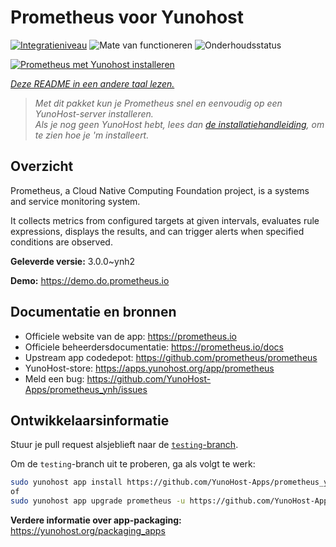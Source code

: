 <!--
NB: Deze README is automatisch gegenereerd door <https://github.com/YunoHost/apps/tree/master/tools/readme_generator>
Hij mag NIET handmatig aangepast worden.
-->

# Prometheus voor Yunohost

[![Integratieniveau](https://dash.yunohost.org/integration/prometheus.svg)](https://ci-apps.yunohost.org/ci/apps/prometheus/) ![Mate van functioneren](https://ci-apps.yunohost.org/ci/badges/prometheus.status.svg) ![Onderhoudsstatus](https://ci-apps.yunohost.org/ci/badges/prometheus.maintain.svg)

[![Prometheus met Yunohost installeren](https://install-app.yunohost.org/install-with-yunohost.svg)](https://install-app.yunohost.org/?app=prometheus)

*[Deze README in een andere taal lezen.](./ALL_README.md)*

> *Met dit pakket kun je Prometheus snel en eenvoudig op een YunoHost-server installeren.*  
> *Als je nog geen YunoHost hebt, lees dan [de installatiehandleiding](https://yunohost.org/install), om te zien hoe je 'm installeert.*

## Overzicht

Prometheus, a Cloud Native Computing Foundation project, is a systems and service monitoring system.

It collects metrics from configured targets at given intervals, evaluates rule expressions, displays the results, and can trigger alerts when specified conditions are observed.


**Geleverde versie:** 3.0.0~ynh2

**Demo:** <https://demo.do.prometheus.io>
## Documentatie en bronnen

- Officiele website van de app: <https://prometheus.io>
- Officiele beheerdersdocumentatie: <https://prometheus.io/docs>
- Upstream app codedepot: <https://github.com/prometheus/prometheus>
- YunoHost-store: <https://apps.yunohost.org/app/prometheus>
- Meld een bug: <https://github.com/YunoHost-Apps/prometheus_ynh/issues>

## Ontwikkelaarsinformatie

Stuur je pull request alsjeblieft naar de [`testing`-branch](https://github.com/YunoHost-Apps/prometheus_ynh/tree/testing).

Om de `testing`-branch uit te proberen, ga als volgt te werk:

```bash
sudo yunohost app install https://github.com/YunoHost-Apps/prometheus_ynh/tree/testing --debug
of
sudo yunohost app upgrade prometheus -u https://github.com/YunoHost-Apps/prometheus_ynh/tree/testing --debug
```

**Verdere informatie over app-packaging:** <https://yunohost.org/packaging_apps>
